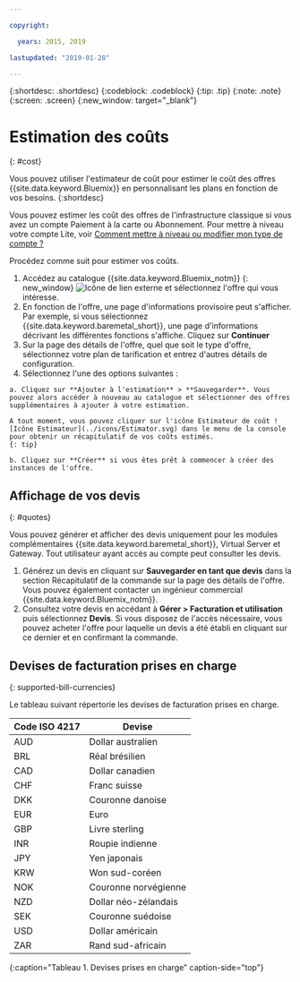 ```yaml
---

copyright:

  years: 2015, 2019

lastupdated: "2019-01-28"

---
```


{:shortdesc: .shortdesc}
{:codeblock: .codeblock}
{:tip: .tip}
{:note: .note}
{:screen: .screen}
{:new_window: target="_blank"}

# Estimation des coûts
{: #cost}

Vous pouvez utiliser l'estimateur de coût pour estimer le coût des offres {{site.data.keyword.Bluemix}} en personnalisant les plans en fonction de vos besoins.
{:shortdesc}

Vous pouvez estimer les coût des offres de l'infrastructure classique si vous avez un compte Paiement à la carte ou Abonnement. Pour mettre à niveau votre compte Lite, voir [Comment mettre à niveau ou modifier mon type de compte ?](/docs/account?topic=account-accountfaqs)

Procédez comme suit pour estimer vos coûts.

  1. Accédez au catalogue {{site.data.keyword.Bluemix_notm}} [](https://cloud.ibm.com/catalog){: new_window} ![Icône de lien externe](../icons/launch-glyph.svg "Icône de lien externe") et sélectionnez l'offre qui vous intéresse.
  2. En fonction de l'offre, une page d'informations provisoire peut s'afficher. Par exemple, si vous sélectionnez {{site.data.keyword.baremetal_short}}, une page d'informations décrivant les différentes fonctions s'affiche. Cliquez sur **Continuer**
  3. Sur la page des détails de l'offre, quel que soit le type d'offre, sélectionnez votre plan de tarification et entrez d'autres détails de configuration.
  4. Sélectionnez l'une des options suivantes :

    a. Cliquez sur **Ajouter à l'estimation** > **Sauvegarder**. Vous pouvez alors accéder à nouveau au catalogue et sélectionner des offres supplémentaires à ajouter à votre estimation.

    A tout moment, vous pouvez cliquer sur l'icône Estimateur de coût ![Icône Estimateur](../icons/Estimator.svg) dans le menu de la console pour obtenir un récapitulatif de vos coûts estimés.
    {: tip}

    b. Cliquez sur **Créer** si vous êtes prêt à commencer à créer des instances de l'offre.


## Affichage de vos devis
{: #quotes}

Vous pouvez générer et afficher des devis uniquement pour les modules complémentaires {{site.data.keyword.baremetal_short}}, Virtual Server et Gateway. Tout utilisateur ayant accès au compte peut consulter les devis.

  1. Générez un devis en cliquant sur **Sauvegarder en tant que devis** dans la section Récapitulatif de la commande sur la page des détails de l'offre. Vous pouvez également contacter un ingénieur commercial {{site.data.keyword.Bluemix_notm}}.
  2. Consultez votre devis en accédant à **Gérer > Facturation et utilisation** puis sélectionnez **Devis**. Si vous disposez de l'accès nécessaire, vous pouvez acheter l'offre pour laquelle un devis a été établi en cliquant sur ce dernier et en confirmant la commande.


## Devises de facturation prises en charge
{: supported-bill-currencies}

Le tableau suivant répertorie les devises de facturation prises en charge.

| Code ISO 4217 | Devise             |
|---------------|----------------------|
|AUD            | Dollar australien    |
|BRL            |	Réal brésilien       |
|CAD            |	Dollar canadien      |
|CHF            |	Franc suisse          |
|DKK            |	Couronne danoise         |
|EUR            |	Euro                 |
|GBP            |	Livre sterling       |
|INR            |	Roupie indienne         |
|JPY            |	Yen japonais         |
|KRW            |	Won sud-coréen     |
|NOK            |	Couronne norvégienne      |
|NZD            |	Dollar néo-zélandais   |
|SEK            |	Couronne suédoise        |
|USD            | Dollar américain |
|ZAR            |	Rand sud-africain   |
{:caption="Tableau 1. Devises prises en charge" caption-side="top"}
